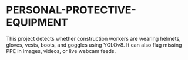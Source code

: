 # PERSONAL-PROTECTIVE-EQUIPMENT
 This project detects whether construction workers are wearing helmets, gloves, vests, boots, and goggles using YOLOv8. It can also flag missing PPE in images, videos, or live webcam feeds.
